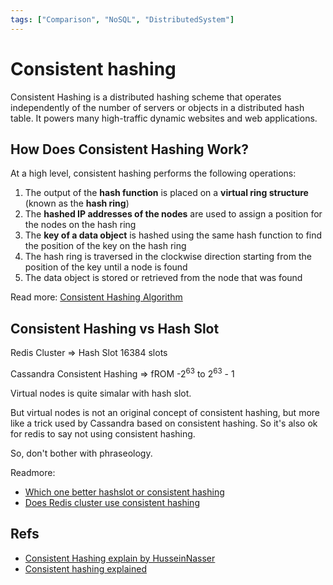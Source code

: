 ```yaml
---
tags: ["Comparison", "NoSQL", "DistributedSystem"]
---
```


# Consistent hashing

<TagLinks />

Consistent Hashing is a distributed hashing scheme that operates independently of the number of servers or objects in a distributed hash table. It powers many high-traffic dynamic websites and web applications.


## How Does Consistent Hashing Work?

At a high level, consistent hashing performs the following operations:

1. The output of the **hash function** is placed on a **virtual ring structure** (known as the **hash ring**)
2. The **hashed IP addresses of the nodes** are used to assign a position for the nodes on the hash ring
3. The **key of a data object** is hashed using the same hash function to find the position of the key on the hash ring
4. The hash ring is traversed in the clockwise direction starting from the position of the key until a node is found
5. The data object is stored or retrieved from the node that was found

Read more: [Consistent Hashing Algorithm](http://highscalability.com/blog/2023/2/22/consistent-hashing-algorithm.html)

## Consistent Hashing vs Hash Slot

Redis Cluster => Hash Slot 16384 slots

Cassandra Consistent Hashing => fROM -2<sup>63</sup> to 2<sup>63</sup> - 1


Virtual nodes is quite simalar with hash slot.

But virtual nodes is not an original concept of consistent hashing, but more like a trick used by Cassandra based on consistent hashing. So it's also ok for redis to say not using consistent hashing.

So, don't bother with phraseology.

Readmore: 
- [Which one better hashslot or consistent hashing](https://www.reddit.com/r/redis/comments/4yztxi/which_one_is_better_hash_slot_or_consistent/)
- [Does Redis cluster use consistent hashing](https://stackoverflow.com/questions/50246763/does-redis-cluster-use-consistent-hashing)


## Refs

- [Consistent Hashing explain by HusseinNasser](https://www.youtube.com/watch?v=p6wwj0ozifw&ab_channel=HusseinNasser)
- [Consistent hashing explained](https://ably.com/blog/implementing-efficient-consistent-hashing)





